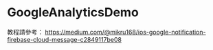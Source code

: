# GoogleAnalyticsDemo
教程請參考：
https://medium.com/@mikru168/ios-google-notification-firebase-cloud-message-c2849117be08
